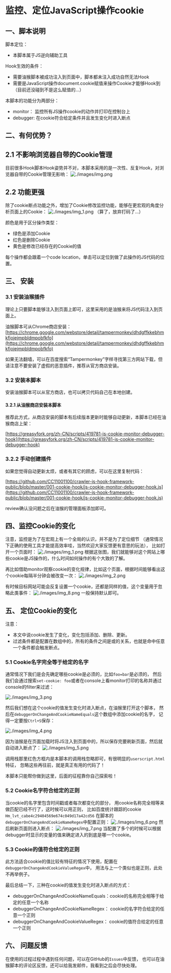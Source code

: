 # 监控、定位JavaScript操作cookie

## 一、脚本说明
脚本定位：
- 本脚本属于JS逆向辅助工具 

Hook生效的条件：
- 需要油猴脚本被成功注入到页面中，脚本都未注入成功自然无法Hook 
- 需要是JavaScript操作document.cookie赋值来操作Cookie才能够Hook到
  （目前还没碰到不是这么赋值的...）

本脚本的功能分为两部分：
- monitor： 监控所有JS操作cookie的动作并打印在控制台上
- debugger: 在cookie符合给定条件并且发生变化时进入断点 

## 二、有何优势？

## 2.1 不影响浏览器自带的Cookie管理 
目前很多Hook脚本Hook姿势并不对，本脚本采用的是一次性、反复Hook，对浏览器自带的Cookie管理无影响：
![./images/img.png](./images/img.png)

## 2.2 功能更强 
除了cookie断点功能之外，增加了Cookie修改监控功能，能够在更宏观的角度分析页面上的Cookie：
![./images/img_1.png](./images/img_1.png)
（算了，放弃打码了...）

颜色是用于区分操作类型：
- 绿色是添加Cookie 
- 红色是删除Cookie
- 黄色是修改已经存在的Cookie的值 

每个操作都会跟着一个code location，单击可以定位到做了此操作的JS代码的位置。 


## 三、 安装
### 3.1 安装油猴插件
理论上只要脚本能够注入到页面上即可，这里采用的是油猴来将JS代码注入到页面上。     

油猴脚本可从Chrome商店安装：  
[https://chrome.google.com/webstore/detail/tampermonkey/dhdgffkkebhmkfjojejmpbldmpobfkfo](https://chrome.google.com/webstore/detail/tampermonkey/dhdgffkkebhmkfjojejmpbldmpobfkfo)

如果无法翻墙，可以在百度搜索“Tampermonkey”字样寻找第三方网站下载，但请注意不要安装了虚假的恶意插件，推荐从官方商店安装。 

### 3.2 安装本脚本 
安装油猴脚本可以从官方商店，也可以拷贝代码自己在本地创建。 
#### 3.2.1 从油猴商店安装本脚本
推荐此方式，从商店安装的脚本有后续版本更新时能够自动更新，本脚本已经在油猴商店上架： 

[https://greasyfork.org/zh-CN/scripts/419781-js-cookie-monitor-debugger-hook](https://greasyfork.org/zh-CN/scripts/419781-js-cookie-monitor-debugger-hook)
### 3.2.2 手动创建插件
如果您觉得自动更新太烦，或者有其它的顾虑，可以在这里复制代码：

[https://github.com/CC11001100/crawler-js-hook-framework-public/blob/master/001-cookie-hook/js-cookie-monitor-debugger-hook.js](https://github.com/CC11001100/crawler-js-hook-framework-public/blob/master/001-cookie-hook/js-cookie-monitor-debugger-hook.js)

review确认没问题之后在油猴的管理面板添加即可。

## 四、监控Cookie的变化

注意，监控是为了在宏观上有一个全局的认识，并不是为了定位细节
（通常情况下正确的使用工具才能提高效率哇，当然欢迎大家反馈更有意思的玩法），
比如打开一个页面时：
![./images/img_1.png](./images/img_1.png)
根据这张图，我们就能够对这个网站上哪些cookie是JS操作的，什么时间如何操作的有个大致的了解。 

再比如借助monitor观察cookie的变化规律，比如这个页面，根据时间能够看出这个cookie每隔半分钟会被改变一次： 
![./images/img_2.png](./images/img_2.png)

有时候目标网站可能会反复设置一个cookie，还都是同样的值，这个变量用于忽略此类事件： 
![./images/img_8.png](./images/img_8.png)
一般保持默认即可。 


## 五、 定位Cookie的变化
注意：
- 本文中说cookie发生了变化，变化包括添加、删除、更新。 
- 过滤条件都是配置在数组中的，所有的条件之间是或的关系，也就是命中任意一个条件都会触发断点。

### 5.1 Cookie名字完全等于给定的名字 
通常情况下我们是会先确定哪些cookie是必须的，比如`foo=bar`是必须的，
然后我们会通过搜索`set-cookie: foo`或者在console上看monitor打印的名称并通过console的filter来过滤：

![./images/img_3.png](./images/img_3.png)

然后我们想在这个cookie的值发生变化时进入断点，在油猴里打开这个脚本，
然后在`debuggerOnChangeAndCookieNameEquals`这个数组中添加cookie的名字， 记得一定要按`Ctrl+S`保存： 

![./images/img_4.png](./images/img_4.png)

因为油猴是在页面加载时将JS注入到页面中的，所以保存完要刷新页面，然后就自动进入断点了：
![./images/img_5.png](./images/img_5.png)

调用栈那里红色方框内是本脚本的调用栈忽略即可，有很明显的`userscript.html`特征，
忽略这些再往前，就是真正有用的代码了！ 

本脚本只能帮你做到这里，后面的征程靠你自己探索啦！

### 5.2 Cookie名字符合给定的正则  
当cookie的名字里包含时间戳或者每次都变化的部分，
用cookie名称完全相等来做匹配已经不行了，这时候可以用正则，
比如百度统计跟踪的cookie `Hm_lvt_cabe4c29404569e674c049d17a42cd56`
在脚本的`debuggerOnChangeAndCookieNameRegex`中配置正则：
![./images/img_6.png](./images/img_6.png)
然后刷新页面则进入断点：
![./images/img_7.png](./images/img_7.png)
当配置了多个的时候可以根据debugger时显示的变量的值来确定进入的到底是哪一个cookie。

### 5.3 Cookie的值符合给定的正则
此方法适合cookie的值比较有特征的情况下使用，配置在`debuggerOnChangeAndCookieValueRegex`中，
用法与上一个类似也是正则，此处不再举例子。

最后总结一下，三种在cookie的值发生变化时进入断点的方式：
- debuggerOnChangeAndCookieNameEquals：cookie的名称完全相等于给定的任意一个名称 
- debuggerOnChangeAndCookieNameRegex： cookie的名字符合给定的任意一个正则 
- debuggerOnChangeAndCookieValueRegex： cookie的值符合给定的任意一个正则

## 六、 问题反馈 
在使用的过程过程中遇到任何问题，可以在GitHub的`Issues`中反馈，
也可以在油猴脚本的评论区反馈，还可以给我发邮件，我看到之后会尽快处理。 

